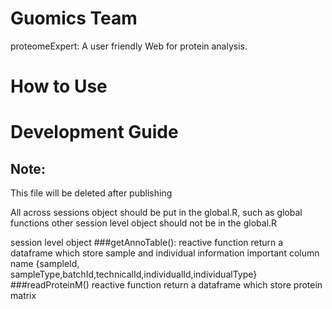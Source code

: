 # Guomics Team

proteomeExpert: A user friendly Web for protein analysis.


# How to Use




# Development Guide

## Note:
This file will be deleted after publishing

All across sessions object should be put in the global.R, such as global functions
other session level object should not be in the global.R

session level object
###getAnnoTable(): 
reactive function return a dataframe which store sample and individual information
important column name {sampleId, sampleType,batchId,technicalId,individualId,individualType}
###readProteinM()
reactive function return a dataframe which store protein matrix